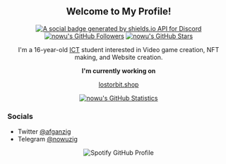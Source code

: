 <p align="center">
	<h2 align="center">Welcome to My Profile!</h2>
	<p align="center"><a href="https://discord.gg/projectzfn"><img src="https://img.shields.io/discord/1025109551797772348?style=for-the-badge" title="https://kevinfn.dev/" alt="A social badge generated by shields.io API for Discord"></a> <a href="https://github.com/nowu?tab=followers"><img src="https://img.shields.io/github/followers/nowu?style=for-the-badge" alt="nowu's GitHub Followers" title="nowu's GitHub Followers"></a> <a href="#"><img src="https://img.shields.io/github/stars/nowu?style=for-the-badge" alt="nowu's GitHub Stars" title="nowu's GitHub Stars"></a>
	</p>
</p>
<p align="center">I'm a 16-year-old <a href="https://en.wikipedia.org/wiki/Information_and_communications_technology">ICT</a> student interested in Video game creation, NFT making, and Website creation.
</p>

<p align="center"><strong>I'm currently working on</strong></p>
<p align="center"><a href="">lostorbit.shop</a></p>

<p align="center">
	<a href="https://github.com/nowu"><img src="https://github-readme-stats.vercel.app/api?username=nowu&theme=tokyonight&hide=prs,issues&count_private=true" title="nowu's GitHub Statistics" alt="nowu's GitHub Statistics"></a>
</p>

<p>
	<h3>Socials</h3>
	<ul>
		<li>Twitter <a href="https://twitter.com/afganzig">@afganzig</a></li>
		<li>Telegram <a href="https://t.me/Nowuzig">@nowuzig</a></li>
	</ul>
</p>

<!-- Spotify GitHub Profile Widget -->
<p align="center">
	<img src="https://spotify-github-profile.vercel.app/api/view?uid=3gyoe27k7yvz28dvlk1wtsr47&cover_image=true&theme=novatorem&show_offline=false&background_color=121212&interchange=false&bar_color=7e387e" alt="Spotify GitHub Profile" title="Spotify GitHub Profile">
</p>
